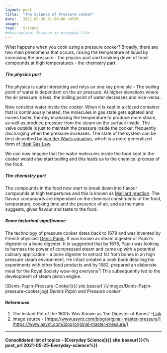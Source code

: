 ```yaml
---
layout: post
title:  "The Science of Pressure cooker"
date:   2021-05-26 01:00:00 +0530
image:  
tags:   Science
#description: Science in everyday life
---
```


What happens when you cook using a pressure cooker? Broadly, there are two main phenomena that occurs, raising the temperature of liquid by increasing the pressure - the physics part and breaking down of food compounds at high temperatures - the chemistry part. 

##### The physics part

The physics is quite interesting and relys on one key principle - The boiling point of water is dependant on the air pressure. At higher elevations where the air pressure is less, the boiling point of water decreases and vice-versa. 

Now consider water inside the cooker. When it is kept in a closed container that is continuously heated, the molecules in gas state gets agitated and moves faster, thereby increasing the temperature to produce more steam, as well as produce pressure from the steam on the surface inside. The valve outside is just to maintain the pressure inside the cooker, frequently discharging when the pressure increases. The state of the system can be best described by [Van der Waals equation](https://en.wikipedia.org/wiki/Van_der_Waals_equation), which is a more generalized form of [Ideal Gas Law](https://en.wikipedia.org/wiki/Ideal_gas_law). 

We can now imagine that the water molecules inside the food kept in the cooker would also start boiling and this leads us to the chemical process of the food. 

##### The chemistry part

The compounds in the food now start to break down into flavour compounds at high tempertures and this is known as [Maillard reaction](https://en.wikipedia.org/wiki/Maillard_reaction). The flavour compounds are dependant on the chemical constituents of the food, temperature, cooking time and the presence of air, and as the name suggests, gives flavour and taste to the food.

##### Some historical significance

The technology of pressure cooker dates back to 1679 and was invented by French physicist [Denis Papin](https://en.wikipedia.org/wiki/Denis_Papin). It was known as steam digester or Papin's digester or a bone digester. It is suggested that by 1678, Papin was looking to harness the power of compressed steam and came up with a potential culinary application - a bone digester to extract fat from bones in an high pressure steam environment. He infact created a cook book detailing his experiments with other food products and by 1682, prepared an elaborate meal for the Royal Society wow-ing everyone<sup>1</sup>! This subsequently led to the development of steam piston engine. 

![Denis-Papin-Pressure-Cooker]({{ site.baseurl }}/images/Denis-Papin-pressure-cooker.jpg)
*Dennis Papin and Pressure cooker*

#### References

1. The Instant Pot of the 1600s Was Known as ‘the Digester of Bones’ -[Link](https://www.atlasobscura.com/articles/who-invented-the-instant-pot)
2. Image source - [https://www.asynt.com/blog/original-master-pressure/](https://www.asynt.com/blog/original-master-pressure/)

***

#### Consolidated list of topics - [Everyday Science]({{ site.baseurl }}{% post_url 2021-05-25-Everyday-science%})
